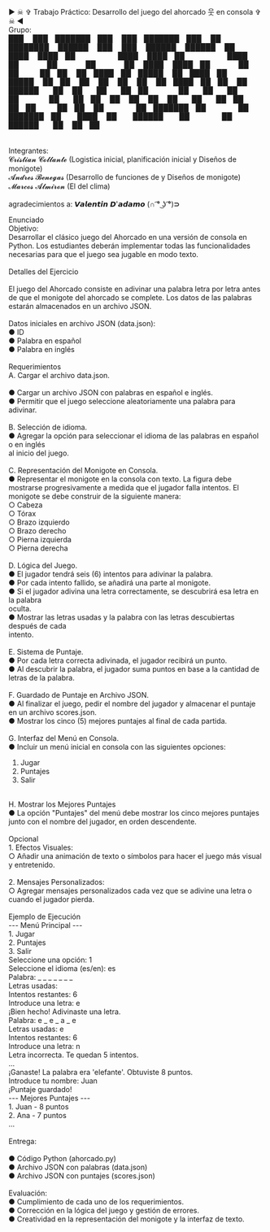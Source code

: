 ▶ ☠ ✞ Trabajo Práctico: Desarrollo del juego del ahorcado 웃 en consola ✞ ☠ ◀</br>
Grupo: </br>
███    ███ ███████ ███    ███ ███████ ███    ██ ████████  ██████      ███    ███  ██████  ██████  ██ 
████  ████ ██      ████  ████ ██      ████   ██    ██    ██    ██     ████  ████ ██    ██ ██   ██ ██ 
██ ████ ██ █████   ██ ████ ██ █████   ██ ██  ██    ██    ██    ██     ██ ████ ██ ██    ██ ██████  ██ 
██  ██  ██ ██      ██  ██  ██ ██      ██  ██ ██    ██    ██    ██     ██  ██  ██ ██    ██ ██   ██ ██ 
██      ██ ███████ ██      ██ ███████ ██   ████    ██     ██████      ██      ██  ██████  ██   ██ ██ 
                                                                                                     
 </br>
 Integrantes: </br>
 𝓒𝓻𝓲𝓼𝓽𝓲𝓪𝓷 𝓒𝓸𝓵𝓵𝓪𝓷𝓽𝓮 (Logistica inicial, planificación inicial y Diseños de monigote)</br>
 𝓐𝓷𝓭𝓻𝓮𝓼 𝓑𝓮𝓷𝓮𝓰𝓪𝓼 (Desarrollo de funciones de y Diseños de monigote)</br>
 𝓜𝓪𝓻𝓬𝓸𝓼 𝓐𝓵𝓶𝓲𝓻𝓸𝓷 (El del clima)</br>
</br>
 agradecimientos a: 𝙑𝙖𝙡𝙚𝙣𝙩𝙞𝙣 𝘿'𝙖𝙙𝙖𝙢𝙤 (∩ ͡° ͜ʖ ͡°)⊃

Enunciado</br>
Objetivo:</br>
Desarrollar el clásico juego del Ahorcado en una versión de consola en Python. Los
estudiantes deberán implementar todas las funcionalidades necesarias para que el juego
sea jugable en modo texto.</br>
</br>
Detalles del Ejercicio</br>
</br>
El juego del Ahorcado consiste en adivinar una palabra letra por letra antes de que el
monigote del ahorcado se complete. Los datos de las palabras estarán almacenados en un
archivo JSON.</br>
</br>
Datos iniciales en archivo JSON (data.json):</br>
● ID </br>
● Palabra en español </br>
● Palabra en inglés </br>
</br>
Requerimientos</br> 
A. Cargar el archivo data.json.</br>
</br>
● Cargar un archivo JSON con palabras en español e inglés.</br>
● Permitir que el juego seleccione aleatoriamente una palabra para adivinar.</br>
</br>
B. Selección de idioma.</br>
● Agregar la opción para seleccionar el idioma de las palabras en español o en inglés</br>
al inicio del juego.</br>
</br>
C. Representación del Monigote en Consola.</br>
● Representar el monigote en la consola con texto. La figura debe mostrarse
progresivamente a medida que el jugador falla intentos. El monigote se debe
construir de la siguiente manera:</br>
○ Cabeza</br>
○ Tórax</br>
○ Brazo izquierdo</br>
○ Brazo derecho</br>
○ Pierna izquierda</br>
○ Pierna derecha</br>
</br>
D. Lógica del Juego.</br>
● El jugador tendrá seis (6) intentos para adivinar la palabra.</br>
● Por cada intento fallido, se añadirá una parte al monigote.</br>
● Si el jugador adivina una letra correctamente, se descubrirá esa letra en la palabra</br>
oculta.</br>
● Mostrar las letras usadas y la palabra con las letras descubiertas después de cada</br>
intento.</br>
</br>
E. Sistema de Puntaje.</br>
● Por cada letra correcta adivinada, el jugador recibirá un punto.</br>
● Al descubrir la palabra, el jugador suma puntos en base a la cantidad de letras de la
palabra.</br>
</br>
F. Guardado de Puntaje en Archivo JSON.</br>
● Al finalizar el juego, pedir el nombre del jugador y almacenar el puntaje en un archivo
scores.json.</br>
● Mostrar los cinco (5) mejores puntajes al final de cada partida.</br>
</br>
G. Interfaz del Menú en Consola.</br>
● Incluir un menú inicial en consola con las siguientes opciones:</br>
1. Jugar</br>
2. Puntajes</br>
3. Salir</br>
</br>
H. Mostrar los Mejores Puntajes</br>
● La opción "Puntajes" del menú debe mostrar los cinco mejores puntajes junto con el
nombre del jugador, en orden descendente.</br>
</br>
Opcional</br>
1. Efectos Visuales:</br>
○ Añadir una animación de texto o símbolos para hacer el juego más visual y
entretenido.</br>
</br>
2. Mensajes Personalizados:</br>
○ Agregar mensajes personalizados cada vez que se adivine una letra o
cuando el jugador pierda.</br>
</br>
Ejemplo de Ejecución</br>
--- Menú Principal ---</br>
1. Jugar</br>
2. Puntajes</br>
3. Salir</br>
Seleccione una opción: 1</br>
Seleccione el idioma (es/en): es</br>
Palabra: _ _ _ _ _ _ _</br>
Letras usadas:</br>
Intentos restantes: 6</br>
Introduce una letra: e</br>
¡Bien hecho! Adivinaste una letra.</br>
Palabra: e _ e _ a _ e</br>
Letras usadas: e</br>
Intentos restantes: 6</br>
Introduce una letra: n</br>
Letra incorrecta. Te quedan 5 intentos.</br>
...</br>
¡Ganaste! La palabra era 'elefante'. Obtuviste 8 puntos.</br>
Introduce tu nombre: Juan</br>
¡Puntaje guardado!</br>
--- Mejores Puntajes ---</br>
1. Juan - 8 puntos</br>
2. Ana - 7 puntos</br>
...</br>
</br>
Entrega:</br>
</br>
● Código Python (ahorcado.py)</br>
● Archivo JSON con palabras (data.json)</br>
● Archivo JSON con puntajes (scores.json)</br>
</br>
Evaluación:</br>
● Cumplimiento de cada uno de los requerimientos.</br>
● Corrección en la lógica del juego y gestión de errores.</br>
● Creatividad en la representación del monigote y la interfaz de
texto.</br>